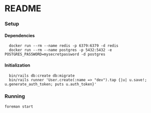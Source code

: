 # README

### Setup

#### Dependencies

```
  docker run --rm --name redis -p 6379:6379 -d redis
  docker run --rm --name postgres -p 5432:5432 -e POSTGRES_PASSWORD=mysecretpassword -d postgres
```

#### Initialization
```
  bin/rails db:create db:migrate
  bin/rails runner 'User.create(:name => "dev").tap {|u| u.save!; u.generate_auth_token; puts u.auth_token}'
```

### Running

`foreman start`

